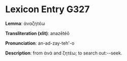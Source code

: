 # Lexicon Entry G327

**Lemma**: ἀναζητέω

**Transliteration (xlit)**: anazētéō

**Pronunciation**: an-ad-zay-teh'-o

**Description**:
from ἀνά and ζητέω; to search out:--seek.
